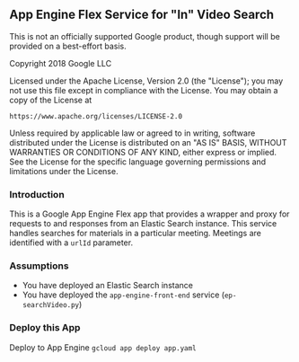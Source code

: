 ## App Engine Flex Service for "In" Video Search 

This is not an officially supported Google product, though support will be provided on a best-effort basis.

Copyright 2018 Google LLC

Licensed under the Apache License, Version 2.0 (the "License");
you may not use this file except in compliance with the License.
You may obtain a copy of the License at

    https://www.apache.org/licenses/LICENSE-2.0

Unless required by applicable law or agreed to in writing, software
distributed under the License is distributed on an "AS IS" BASIS,
WITHOUT WARRANTIES OR CONDITIONS OF ANY KIND, either express or implied.
See the License for the specific language governing permissions and
limitations under the License.


### Introduction

This is a Google App Engine Flex app that provides a wrapper and proxy for requests
to and responses from an Elastic Search instance. This service handles searches for
materials in a particular meeting. Meetings are identified with a `urlId` parameter.


### Assumptions

* You have deployed an Elastic Search instance
* You have deployed the `app-engine-front-end` service (`ep-searchVideo.py`)


### Deploy this App

Deploy to App Engine `gcloud app deploy app.yaml`